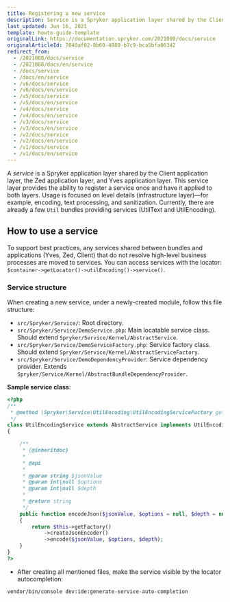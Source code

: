 ```yaml
---
title: Registering a new service
description: Service is a Spryker application layer shared by the Client application layer, the Zed application layer, and Yves application layer.
last_updated: Jun 16, 2021
template: howto-guide-template
originalLink: https://documentation.spryker.com/2021080/docs/service
originalArticleId: 7040af02-8b60-4880-b7c9-bca5bfa06342
redirect_from:
  - /2021080/docs/service
  - /2021080/docs/en/service
  - /docs/service
  - /docs/en/service
  - /v6/docs/service
  - /v6/docs/en/service
  - /v5/docs/service
  - /v5/docs/en/service
  - /v4/docs/service
  - /v4/docs/en/service
  - /v3/docs/service
  - /v3/docs/en/service
  - /v2/docs/service
  - /v2/docs/en/service
  - /v1/docs/service
  - /v1/docs/en/service
---
```


A *service* is a Spryker application layer shared by the Client application layer, the Zed application layer, and Yves application layer. This service layer provides the ability to register a service once and have it applied to both layers. Usage is focused on level details (infrastructure layer)—for example, encoding, text processing, and sanitization. Currently, there are already a few `Util` bundles providing services (UtilText and UtilEncoding).

## How to use a service

To support best practices, any services shared between bundles and applications (Yves, Zed, Client) that do not resolve high-level business processes are moved to services. You can access services with the locator: `$container->getLocator()->utilEncoding()->service()`.

### Service structure

When creating a new service, under a newly-created module, follow this file structure:

* `src/Spryker/Service/`: Root directory.
* `src/Spryker/Service/DemoService.php`: Main locatable service class. Should extend `Spryker/Service/Kernel/AbstractService`.
* `src/Spryker/Service/DemoServiceFactory.php`: Service factory class. Should extend `Spryker/Service/Kernel/AbstractServiceFactory`.
* `src/Spryker/Service/DemoDependencyProvider`: Service dependency provider. Extends `Spryker/Service/Kernel/AbstractBundleDependencyProvider`.

**Sample service class**:

```php
<?php
/**
 * @method \Spryker\Service\UtilEncoding\UtilEncodingServiceFactory getFactory()
 */
class UtilEncodingService extends AbstractService implements UtilEncodingServiceInterface
{

    /**
     * {@inheritdoc}
     *
     * @api
     *
     * @param string $jsonValue
     * @param int|null $options
     * @param int|null $depth
     *
     * @return string
     */
    public function encodeJson($jsonValue, $options = null, $depth = null)
    {
        return $this->getFactory()
            ->createJsonEncoder()
            ->encode($jsonValue, $options, $depth);
    }
}
?>
```

* After creating all mentioned files, make the service visible by the locator autocompletion:
```bash
vendor/bin/console dev:ide:generate-service-auto-completion
```
